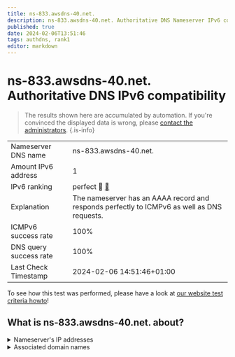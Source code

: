 ```yaml
---
title: ns-833.awsdns-40.net.
description: ns-833.awsdns-40.net. Authoritative DNS Nameserver IPv6 compatibility
published: true
date: 2024-02-06T13:51:46
tags: authdns, rank1
editor: markdown
---
```


# ns-833.awsdns-40.net. Authoritative DNS IPv6 compatibility

> The results shown here are accumulated by automation. If you're convinced the displayed data is wrong, please [contact the administrators](/howto/chat). 
{.is-info}




|   |   |
| - | - |
| Nameserver DNS name | ns-833.awsdns-40.net.
| Amount IPv6 address | 1
| IPv6 ranking | perfect :1st_place_medal: [🔗](/howto/ranking) |
| Explanation | The nameserver has an AAAA record and responds perfectly to ICMPv6 as well as DNS requests. |
| ICMPv6 success rate | 100%|
| DNS query success rate | 100% |
| Last Check Timestamp | 2024-02-06 14:51:46+01:00 |

To see how this test was performed, please have a look at [our website test criteria howto](/howto/testcriteria/authdns)!


## What is ns-833.awsdns-40.net. about?




<details>
<summary>Nameserver's IP addresses</summary>

2600:9000:5303:4100::1

</details>



<details>
<summary>Associated domain names</summary>

crate.io

</details>
